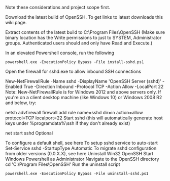 Note these considerations and project scope first.

Download the latest build of OpenSSH. To get links to latest downloads this wiki page.

Extract contents of the latest build to C:\Program Files\OpenSSH (Make sure binary location has the Write permissions to just to SYSTEM, Administrator groups. Authenticated users should and only have Read and Execute.)

In an elevated Powershell console, run the following
```
powershell.exe -ExecutionPolicy Bypass -File install-sshd.ps1
```
Open the firewall for sshd.exe to allow inbound SSH connections

New-NetFirewallRule -Name sshd -DisplayName 'OpenSSH Server (sshd)' -Enabled True -Direction Inbound -Protocol TCP -Action Allow -LocalPort 22
Note: New-NetFirewallRule is for Windows 2012 and above servers only. If you're on a client desktop machine (like Windows 10) or Windows 2008 R2 and below, try:

netsh advfirewall firewall add rule name=sshd dir=in action=allow protocol=TCP localport=22
Start sshd (this will automatically generate host keys under %programdata%\ssh if they don't already exist)

net start sshd
Optional

To configure a default shell, see here
To setup sshd service to auto-start
Set-Service sshd -StartupType Automatic
To migrate sshd configuration from older versions (0.0.X.X), see here
Uninstall Win32 OpenSSH
Start Windows Powershell as Administrator
Navigate to the OpenSSH directory
cd 'C:\Program Files\OpenSSH'
Run the uninstall script
```
powershell.exe -ExecutionPolicy Bypass -File uninstall-sshd.ps1
```